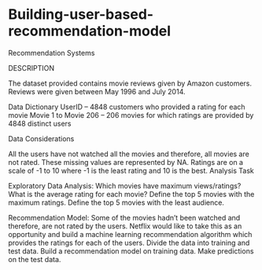 # Building-user-based-recommendation-model
Recommendation Systems

DESCRIPTION

The dataset provided contains movie reviews given by Amazon customers. Reviews were given between May 1996 and July 2014.

Data Dictionary UserID – 4848 customers who provided a rating for each movie Movie 1 to Movie 206 – 206 movies for which ratings are provided by 4848 distinct users

Data Considerations

All the users have not watched all the movies and therefore, all movies are not rated. These missing values are represented by NA.
Ratings are on a scale of -1 to 10 where -1 is the least rating and 10 is the best.
Analysis Task

Exploratory Data Analysis:
Which movies have maximum views/ratings? What is the average rating for each movie? Define the top 5 movies with the maximum ratings. Define the top 5 movies with the least audience.

Recommendation Model: Some of the movies hadn’t been watched and therefore, are not rated by the users. Netflix would like to take this as an opportunity and build a machine learning recommendation algorithm which provides the ratings for each of the users.
Divide the data into training and test data. Build a recommendation model on training data. Make predictions on the test data.
